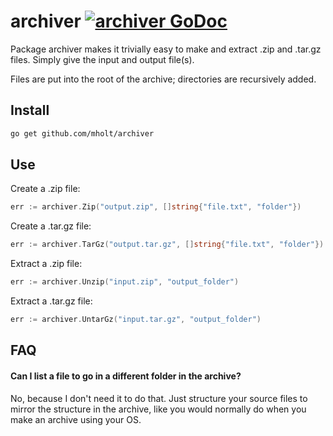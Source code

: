 archiver [![archiver GoDoc](https://img.shields.io/badge/reference-godoc-blue.svg?style=flat-square)](https://godoc.org/github.com/mholt/archiver)
========

Package archiver makes it trivially easy to make and extract .zip and .tar.gz files. Simply give the input and output file(s).

Files are put into the root of the archive; directories are recursively added.


## Install

```bash
go get github.com/mholt/archiver
```


## Use

Create a .zip file:

```go
err := archiver.Zip("output.zip", []string{"file.txt", "folder"})
```

Create a .tar.gz file:

```go
err := archiver.TarGz("output.tar.gz", []string{"file.txt",	"folder"})
```

Extract a .zip file:

```go
err := archiver.Unzip("input.zip", "output_folder")
```

Extract a .tar.gz file:

```go
err := archiver.UntarGz("input.tar.gz", "output_folder")
```


## FAQ

#### Can I list a file to go in a different folder in the archive?

No, because I don't need it to do that. Just structure your source files to mirror the structure in the archive, like you would normally do when you make an archive using your OS.
